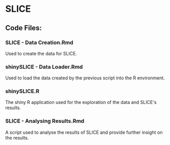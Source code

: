 # SLICE
## Code Files:
### SLICE - Data Creation.Rmd
Used to create the data for SLICE.
### shinySLICE - Data Loader.Rmd
Used to load the data created by the previous script into the R environment.
### shinySLICE.R
The shiny R application used for the exploration of the data and SLICE's results.
### SLICE - Analysing Results.Rmd
A script used to analyse the results of SLICE and provide further insight on the results.
